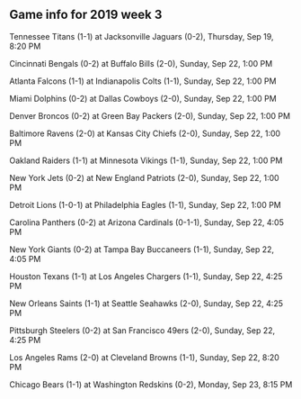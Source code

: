 ## Game info for 2019 week 3
Tennessee Titans (1-1) at Jacksonville Jaguars (0-2), Thursday, Sep 19, 8:20 PM



Cincinnati Bengals (0-2) at Buffalo Bills (2-0), Sunday, Sep 22, 1:00 PM

Atlanta Falcons (1-1) at Indianapolis Colts (1-1), Sunday, Sep 22, 1:00 PM

Miami Dolphins (0-2) at Dallas Cowboys (2-0), Sunday, Sep 22, 1:00 PM

Denver Broncos (0-2) at Green Bay Packers (2-0), Sunday, Sep 22, 1:00 PM

Baltimore Ravens (2-0) at Kansas City Chiefs (2-0), Sunday, Sep 22, 1:00 PM

Oakland Raiders (1-1) at Minnesota Vikings (1-1), Sunday, Sep 22, 1:00 PM

New York Jets (0-2) at New England Patriots (2-0), Sunday, Sep 22, 1:00 PM

Detroit Lions (1-0-1) at Philadelphia Eagles (1-1), Sunday, Sep 22, 1:00 PM



Carolina Panthers (0-2) at Arizona Cardinals (0-1-1), Sunday, Sep 22, 4:05 PM

New York Giants (0-2) at Tampa Bay Buccaneers (1-1), Sunday, Sep 22, 4:05 PM

Houston Texans (1-1) at Los Angeles Chargers (1-1), Sunday, Sep 22, 4:25 PM

New Orleans Saints (1-1) at Seattle Seahawks (2-0), Sunday, Sep 22, 4:25 PM

Pittsburgh Steelers (0-2) at San Francisco 49ers (2-0), Sunday, Sep 22, 4:25 PM



Los Angeles Rams (2-0) at Cleveland Browns (1-1), Sunday, Sep 22, 8:20 PM



Chicago Bears (1-1) at Washington Redskins (0-2), Monday, Sep 23, 8:15 PM

